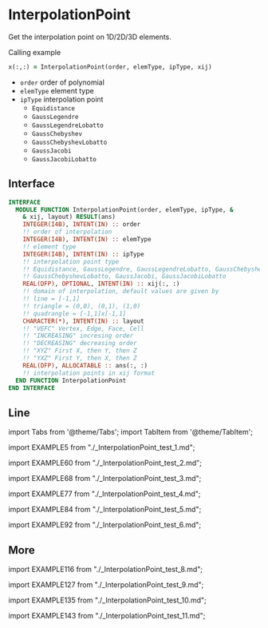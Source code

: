 # InterpolationPoint

Get the interpolation point on 1D/2D/3D elements.

Calling example

```fortran
x(:,:) = InterpolationPoint(order, elemType, ipType, xij)
```

- `order` order of polynomial
- `elemType` element type
- `ipType` interpolation point
  - `Equidistance`
  - `GaussLegendre`
  - `GaussLegendreLobatto`
  - `GaussChebyshev`
  - `GaussChebyshevLobatto`
  - `GaussJacobi`
  - `GaussJacobiLobatto`

## Interface

```fortran
INTERFACE
  MODULE FUNCTION InterpolationPoint(order, elemType, ipType, &
    & xij, layout) RESULT(ans)
    INTEGER(I4B), INTENT(IN) :: order
    !! order of interpolation
    INTEGER(I4B), INTENT(IN) :: elemType
    !! element type
    INTEGER(I4B), INTENT(IN) :: ipType
    !! interpolation point type
    !! Equidistance, GaussLegendre, GaussLegendreLobatto, GaussChebyshev,
    !! GaussChebyshevLobatto, GaussJacobi, GaussJacobiLobatto
    REAL(DFP), OPTIONAL, INTENT(IN) :: xij(:, :)
    !! domain of interpolation, default values are given by
    !! line = [-1,1]
    !! triangle = (0,0), (0,1), (1,0)
    !! quadrangle = [-1,1]x[-1,1]
    CHARACTER(*), INTENT(IN) :: layout
    !! "VEFC" Vertex, Edge, Face, Cell
    !! "INCREASING" incresing order
    !! "DECREASING" decreasing order
    !! "XYZ" First X, then Y, then Z
    !! "YXZ" First Y, then X, then Z
    REAL(DFP), ALLOCATABLE :: ans(:, :)
    !! interpolation points in xij format
  END FUNCTION InterpolationPoint
END INTERFACE
```

## Line

import Tabs from '@theme/Tabs';
import TabItem from '@theme/TabItem';

<Tabs>

<TabItem value="example" label="️܀ Equidistance">

import EXAMPLE5 from "./_InterpolationPoint_test_1.md";

<EXAMPLE5 />

</TabItem>

<TabItem value="example2" label="܀ Equidistance INCREASING">

import EXAMPLE60 from "./_InterpolationPoint_test_2.md";

<EXAMPLE60 />

</TabItem>

<TabItem value="close" label="↢ " default>

</TabItem>
</Tabs>

<Tabs>

<TabItem value="example3" label="܀ GaussLegendreLobatto VEFC">

import EXAMPLE68 from "./_InterpolationPoint_test_3.md";

<EXAMPLE68 />

</TabItem>

<TabItem value="example4" label="܀ GaussLegendreLobatto INCREASING">

import EXAMPLE77 from "./_InterpolationPoint_test_4.md";

<EXAMPLE77 />

</TabItem>

<TabItem value="close" label="↢ " default>

</TabItem>
</Tabs>

<Tabs>
<TabItem value="example5" label="GaussChebyshevLobatto VEFC">

import EXAMPLE84 from "./_InterpolationPoint_test_5.md";

<EXAMPLE84 />

</TabItem>

<TabItem value="example6" label="GaussChebyshevLobatto INCREASING">

import EXAMPLE92 from "./_InterpolationPoint_test_6.md";

<EXAMPLE92 />

</TabItem>

<TabItem value="close" label="↢ " default>

</TabItem>
</Tabs>

## More

<Tabs>
<TabItem value="example1" label="️܀ BlythPozLegendre">

import EXAMPLE116 from "./_InterpolationPoint_test_8.md";

<EXAMPLE116 />

</TabItem>

<TabItem value="example2" label="܀ BlythPozChebyshev">

import EXAMPLE127 from "./_InterpolationPoint_test_9.md";

<EXAMPLE127 />

</TabItem>

<TabItem value="example3" label="܀ IsaacLegendre">

import EXAMPLE135 from "./_InterpolationPoint_test_10.md";

<EXAMPLE135 />

</TabItem>

<TabItem value="example4" label="܀ IsaacChebyshev">

import EXAMPLE143 from "./_InterpolationPoint_test_11.md";

<EXAMPLE143 />

</TabItem>

<TabItem value="close" label="↢ " default>

</TabItem>
</Tabs>
